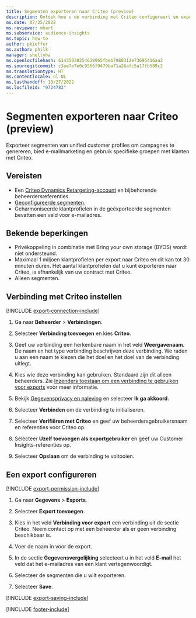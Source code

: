 ```yaml
---
title: Segmenten exporteren naar Criteo (preview)
description: Ontdek hoe u de verbinding met Criteo configureert en exporteert.
ms.date: 07/25/2022
ms.reviewer: mhart
ms.subservice: audience-insights
ms.topic: how-to
author: pkieffer
ms.author: philk
manager: shellyha
ms.openlocfilehash: 61435030254638965fbeb7980312e73695416aa2
ms.sourcegitcommit: c3ae7e7e0c9566f9479ba71a26afc5a17fb589c2
ms.translationtype: HT
ms.contentlocale: nl-NL
ms.lasthandoff: 10/27/2022
ms.locfileid: "9724783"
---
```

# <a name="export-segments-to-criteo-preview"></a>Segmenten exporteren naar Criteo (preview)

Exporteer segmenten van unified customer profiles om campagnes te genereren, bied e-mailmarketing en gebruik specifieke groepen met klanten met Criteo.

## <a name="prerequisites"></a>Vereisten

- Een [Criteo Dynamics Retargeting-account](https://www.criteo.com/login/) en bijbehorende beheerdersreferenties.
- [Geconfigureerde segmenten](segments.md).
- Geharmoniseerde klantprofielen in de geëxporteerde segmenten bevatten een veld voor e-mailadres.

## <a name="known-limitations"></a>Bekende beperkingen

- Privékoppeling in combinatie met Bring your own storage (BYOS) wordt niet ondersteund.
- Maximaal 1 miljoen klantprofielen per export naar Criteo en dit kan tot 30 minuten duren. Het aantal klantprofielen dat u kunt exporteren naar Criteo, is afhankelijk van uw contract met Criteo.
- Alleen segmenten.

## <a name="set-up-connection-to-criteo"></a>Verbinding met Criteo instellen

[!INCLUDE [export-connection-include](includes/export-connection-admn.md)]

1. Ga naar **Beheerder** > **Verbindingen**.

1. Selecteer **Verbinding toevoegen** en kies **Criteo**.

1. Geef uw verbinding een herkenbare naam in het veld **Weergavenaam**. De naam en het type verbinding beschrijven deze verbinding. We raden u aan een naam te kiezen die het doel en het doel van de verbinding uitlegt.

1. Kies wie deze verbinding kan gebruiken. Standaard zijn dit alleen beheerders. Zie [Inzenders toestaan om een verbinding te gebruiken voor exports](connections.md#allow-contributors-to-use-a-connection-for-exports) voor meer informatie.

1. Bekijk [Gegevensprivacy en naleving](connections.md#data-privacy-and-compliance) en selecteer **Ik ga akkoord**.

1. Selecteer **Verbinden** om de verbinding te initialiseren.

1. Selecteer **Verifiëren met Criteo** en geef uw beheerdersgebruikersnaam en referenties voor Criteo op.

1. Selecteer **Uzelf toevoegen als exportgebruiker** en geef uw Customer Insights-referenties op.

1. Selecteer **Opslaan** om de verbinding te voltooien.

## <a name="configure-an-export"></a>Een export configureren

[!INCLUDE [export-permission-include](includes/export-permission.md)]

1. Ga naar **Gegevens** > **Exports**.

1. Selecteer **Export toevoegen**.

1. Kies in het veld **Verbinding voor export** een verbinding uit de sectie Criteo. Neem contact op met een beheerder als er geen verbinding beschikbaar is.

1. Voer de naam in voor de export.

1. In de sectie **Gegevensvergelijking** selecteert u in het veld **E-mail** het veld dat het e-mailadres van een klant vertegenwoordigt.

1. Selecteer de segmenten die u wilt exporteren.

1. Selecteer **Save**.

[!INCLUDE [export-saving-include](includes/export-saving.md)]

[!INCLUDE [footer-include](includes/footer-banner.md)]
